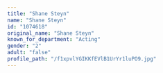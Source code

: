 ```yaml
---
title: "Shane Steyn"
name: "Shane Steyn"
id: "1074618"
original_name: "Shane Steyn"
known_for_department: "Acting"
gender: "2"
adult: "false"
profile_path: "/f1xpvlYGIKKfEVlB1UrYr1luPO9.jpg"
---
```

